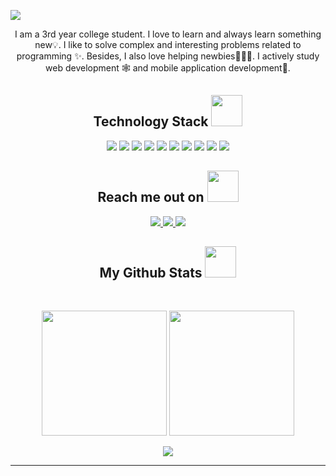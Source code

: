 <p align="center">
 
</p align="center">
<img src="https://i.pinimg.com/originals/44/a5/44/44a5441a9dd763f4dce5486d5daf560e.jpg" />


 <p align="center">
  I am a 3rd year college student. I love to learn and always learn something new💡. I like to solve complex and interesting problems related to programming ✨. Besides, I also love helping newbies👨🏻‍💻. I actively study web development 🕸️ and mobile application development📱.
</p>  

<h2 align="center">Technology Stack <img src="https://media0.giphy.com/media/IauL6LvGNlT3ffhcqq/source.gif" width="50"></h2>
<p align="center">
<img src="https://img.shields.io/badge/-java-black?style=flat-square&logo=java"/>
<img src="https://img.shields.io/badge/-HTML5-black?style=flat-square&logo=html5&logoColor=white"/>
<img src="https://img.shields.io/badge/-CSS3-black?style=flat-square&logo=css3"/>
<img src="https://img.shields.io/badge/-JavaScript-black?style=flat-square&logo=javascript"/>
<img src="https://img.shields.io/badge/-Nodejs-black?style=flat-square&logo=Node.js"/>
<img src="https://img.shields.io/badge/-React-black?style=flat-square&logo=react"/>
<img src="https://img.shields.io/badge/-Kotlin-black?style=flat-square&logo=kotlin"/>
<img src="https://img.shields.io/badge/-MySQL-black?style=flat-square&logo=mysql"/>
<img src="https://img.shields.io/badge/-Git-black?style=flat-square&logo=git"/>
<img src="https://img.shields.io/badge/-GitHub-black?style=flat-square&logo=github"/>
</p>

<h2 align="center">Reach me out on <img src="https://media0.giphy.com/media/sMb0DOgrSzvqDkD0Iz/source.gif" width="50"></h2>

<p align="center">
<a href="mailto: retr0raven666@gmail.com">
 <img src="https://img.shields.io/badge/-N1ceK1d-c14438?style=flat-square&logo=Gmail&logoColor=white&link=mailto:ritikpr307@gmail.com"/>
</a>
<a href="https://t.me/N1ceK1d">
 <img src="https://img.shields.io/badge/-N1ceK1d-blue?style=flat-square&logo=Telegram&logoColor=white&link=https://www.linkedin.com/in/ritik-rawal-698a18142/"/>
</a>
<a href="https://github.com/N1ceK1d/">
 <img src="https://img.shields.io/badge/-N1ceK1d-black?style=flat-square&logo=Github&logoColor=white&link=https://twitter.com/ritikhere307"/>
</a>
</p>

<h2 align="center">
  My Github Stats <img src="https://media.giphy.com/media/ix8dIWbEovToc/giphy.gif" width="50">
</h2>
 
<br>

<p align = "center">
  <img src = "https://github-readme-stats.vercel.app/api?username=N1ceK1d&show_icons=true&theme=nord" height="200">
  <img src = "https://github-readme-stats.vercel.app/api/top-langs/?username=N1ceK1d&theme=nord" height="200">
</p>

<p align = "center">
 <img  src="https://github-readme-streak-stats.herokuapp.com/?user=N1ceK1d&show_icons=true&locale=en&theme=nord&line_height=0" />
</p> 
<hr>
